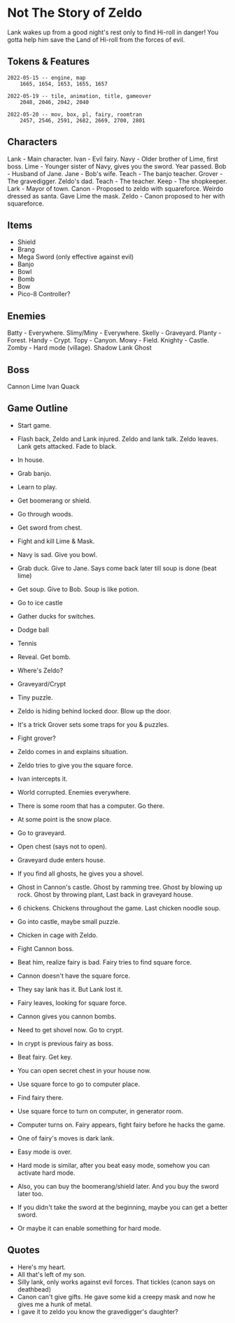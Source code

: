 # Not The Story of Zeldo
Lank wakes up from a good night's rest only to find Hi-roll in danger! You gotta
help him save the Land of Hi-roll from the forces of evil.

## Tokens & Features
```
2022-05-15 -- engine, map
    1665, 1654, 1653, 1655, 1657

2022-05-19 -- tile, animation, title, gameover
    2048, 2046, 2042, 2040

2022-05-20 -- mov, box, pl, fairy, roomtran
    2457, 2546, 2591, 2682, 2669, 2700, 2801
```

## Characters
Lank   - Main character.
Ivan   - Evil fairy.
Navy   - Older brother of Lime, first boss.
Lime   - Younger sister of Navy, gives you the sword. Year passed.
Bob    - Husband of Jane.
Jane   - Bob's wife.
Teach  - The banjo teacher.
Grover - The gravedigger. Zeldo's dad.
Teach  - The teacher.
Keep   - The shopkeeper.
Lark   - Mayor of town.
Canon  - Proposed to zeldo with squareforce. Weirdo dressed as santa. Gave Lime the mask.
Zeldo  - Canon proposed to her with squareforce.

## Items
- Shield
- Brang
- Mega Sword (only effective against evil)
- Banjo
- Bowl
- Bomb
- Bow
- Pico-8 Controller?

## Enemies
Batty      - Everywhere.
Slimy/Miny - Everywhere.
Skelly     - Graveyard.
Planty     - Forest.
Handy      - Crypt.
Topy       - Canyon.
Mowy       - Field.
Knighty    - Castle.
Zomby      - Hard mode (village).
Shadow Lank
Ghost

## Boss
Cannon
Lime
Ivan
Quack

## Game Outline
- Start game.
- Flash back, Zeldo and Lank injured. Zeldo and lank talk. Zeldo leaves. Lank gets attacked. Fade to black.
- In house.
- Grab banjo.
- Learn to play.
- Get boomerang or shield.
- Go through woods.
- Get sword from chest.
- Fight and kill Lime & Mask.
- Navy is sad. Give you bowl.
- Grab duck. Give to Jane. Says come back later till soup is done (beat lime)
- Get soup. Give to Bob. Soup is like potion.
- Go to ice castle
- Gather ducks for switches.
- Dodge ball
- Tennis
- Reveal. Get bomb.
- Where's Zeldo?
- Graveyard/Crypt
- Tiny puzzle.
- Zeldo is hiding behind locked door. Blow up the door.
- It's a trick Grover sets some traps for you & puzzles.
- Fight grover?
- Zeldo comes in and explains situation.
- Zeldo tries to give you the square force.
- Ivan intercepts it.
- World corrupted. Enemies everywhere.
- There is some room that has a computer. Go there.

- At some point is the snow place.

- Go to graveyard.
- Open chest (says not to open).
- Graveyard dude enters house.
- If you find all ghosts, he gives you a shovel.
- Ghost in Cannon's castle. Ghost by ramming tree. Ghost by blowing up rock.
  Ghost by throwing plant, Last back in graveyard house.
- 6 chickens. Chickens throughout the game. Last chicken noodle soup.
- Go into castle, maybe small puzzle.
- Chicken in cage with Zeldo.
- Fight Cannon boss.
- Beat him, realize fairy is bad. Fairy tries to find square force.
- Cannon doesn't have the square force.
- They say lank has it. But Lank lost it.
- Fairy leaves, looking for square force.
- Cannon gives you cannon bombs.
- Need to get shovel now. Go to crypt.
- In crypt is previous fairy as boss.
- Beat fairy. Get key.
- You can open secret chest in your house now.
- Use square force to go to computer place.
- Find fairy there.
- Use square force to turn on computer, in generator room.
- Computer turns on. Fairy appears, fight fairy before he hacks the game.
- One of fairy's moves is dark lank.
- Easy mode is over.
- Hard mode is similar, after you beat easy mode, somehow you can activate hard mode.
- Also, you can buy the boomerang/shield later. And you buy the sword later too.
- If you didn't take the sword at the beginning, maybe you can get a better sword.
- Or maybe it can enable something for hard mode.

## Quotes
- Here's my heart.
- All that's left of my son.
- Silly lank, only works against evil forces. That tickles (canon says on deathbead)
- Canon can't give gifts. He gave some kid a creepy mask and now he gives me a hunk of metal.
- I gave it to zeldo you know the gravedigger's daughter?
